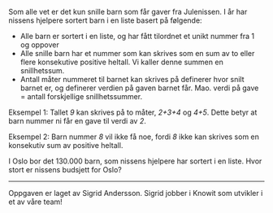 Som alle vet er det kun snille barn som får gaver fra Julenissen. I år har nissens hjelpere sortert barn i en liste basert på følgende:

- Alle barn er sortert i en liste, og har fått tilordnet et unikt nummer fra 1 og oppover
- Alle snille barn har et nummer som kan skrives som en sum av to eller flere konsekutive positive heltall. Vi kaller denne summen en snillhetssum.
- Antall måter nummeret til barnet kan skrives på definerer hvor snilt barnet er, og definerer verdien på gaven barnet får. Mao. verdi på gave = antall forskjellige snillhetssummer.

Eksempel 1: Tallet *9* kan skrives på to måter, *2+3+4* og *4+5*. Dette betyr at barn nummer ni får en gave til verdi av *2*. 

Eksempel 2: Barn nummer *8* vil ikke få noe, fordi *8* ikke kan skrives som en konsekutiv sum av positive heltall. 

I Oslo bor det 130.000 barn, som nissens hjelpere har sortert i en liste. Hvor stort er nissens budsjett for Oslo?

---
Oppgaven er laget av Sigrid Andersson. Sigrid jobber i Knowit som utvikler i et av våre team!
